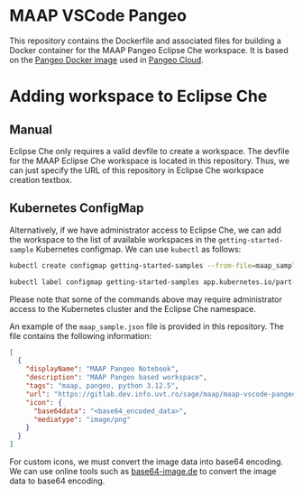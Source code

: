 # MAAP VSCode Pangeo

This repository contains the Dockerfile and associated files for building a Docker container for the MAAP Pangeo Eclipse Che workspace.
It is based on the [Pangeo Docker image](https://github.com/pangeo-data/pangeo-docker-images) used in [Pangeo Cloud](https://pangeo.io/cloud.html).

# Adding workspace to Eclipse Che

## Manual
Eclipse Che only requires a valid devfile to create a workspace. The devfile for the MAAP Eclipse Che workspace is located in this repository. Thus, we can just specify
the URL of this repository in  Eclipse Che workspace creation textbox.

## Kubernetes ConfigMap
Alternatively, if we have administrator access to Eclipse Che, we can add the workspace to the list of available workspaces in the `getting-started-sample` Kubernetes configmap. We can use `kubectl` as follows:

```bash
kubectl create configmap getting-started-samples --from-file=maap_sample.json -n eclipse-che
```

```bash
kubectl label configmap getting-started-samples app.kubernetes.io/part-of=che.eclipse.org app.kubernetes.io/component=getting-started-samples -n eclipse-che
```

Please note that some of the commands above may require administrator access to the Kubernetes cluster and the Eclipse Che namespace.

An example of the `maap_sample.json` file is provided in this repository. The file contains the following information:
```json
[
  {
    "displayName": "MAAP Pangeo Notebook",
    "description": "MAAP Pangeo based workspace",
    "tags": "maap, pangeo, python 3.12.5",
    "url": "https://gitlab.dev.info.uvt.ro/sage/maap/maap-vscode-pangeo",
    "icon": {
      "base64data": "<base64_encoded_data>",
      "mediatype": "image/png"
    }
  }
]
```
For custom icons, we must convert the image data into base64 encoding. We can use online tools such as [base64-image.de](https://www.base64-image.de/) to convert the image data to base64 encoding.


